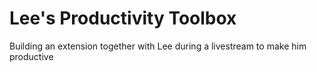 # Lee's Productivity Toolbox

Building an extension together with Lee during a livestream to make him productive